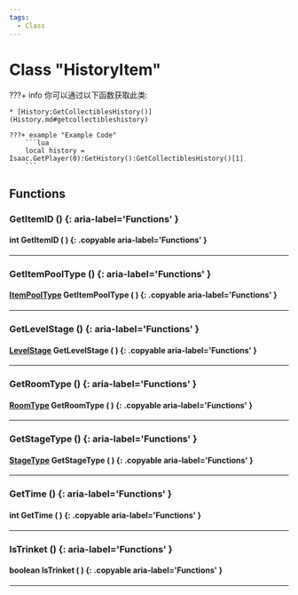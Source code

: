 ```yaml
---
tags:
  - Class
---
```

# Class "HistoryItem"

???+ info
    你可以通过以下函数获取此类:

    * [History:GetCollectiblesHistory()](History.md#getcollectibleshistory)

    ???+ example "Example Code"
        ```lua
        local history = Isaac.GetPlayer(0):GetHistory():GetCollectiblesHistory()[1]
        ```
        
## Functions

### GetItemID () {: aria-label='Functions' }
#### int GetItemID ( ) {: .copyable aria-label='Functions' }

___
### GetItemPoolType () {: aria-label='Functions' }
#### [ItemPoolType](https://wofsauge.github.io/IsaacDocs/rep/enums/ItemPoolType.html) GetItemPoolType ( ) {: .copyable aria-label='Functions' }

___
### GetLevelStage () {: aria-label='Functions' }
#### [LevelStage](https://wofsauge.github.io/IsaacDocs/rep/enums/LevelStage.html) GetLevelStage ( ) {: .copyable aria-label='Functions' }

___
### GetRoomType () {: aria-label='Functions' }
#### [RoomType](https://wofsauge.github.io/IsaacDocs/rep/enums/RoomType.html) GetRoomType ( ) {: .copyable aria-label='Functions' }

___
### GetStageType () {: aria-label='Functions' }
#### [StageType](https://wofsauge.github.io/IsaacDocs/rep/enums/StageType.html) GetStageType ( ) {: .copyable aria-label='Functions' }

___
### GetTime () {: aria-label='Functions' }
#### int GetTime ( ) {: .copyable aria-label='Functions' }

___
### IsTrinket () {: aria-label='Functions' }
#### boolean IsTrinket ( ) {: .copyable aria-label='Functions' }

___